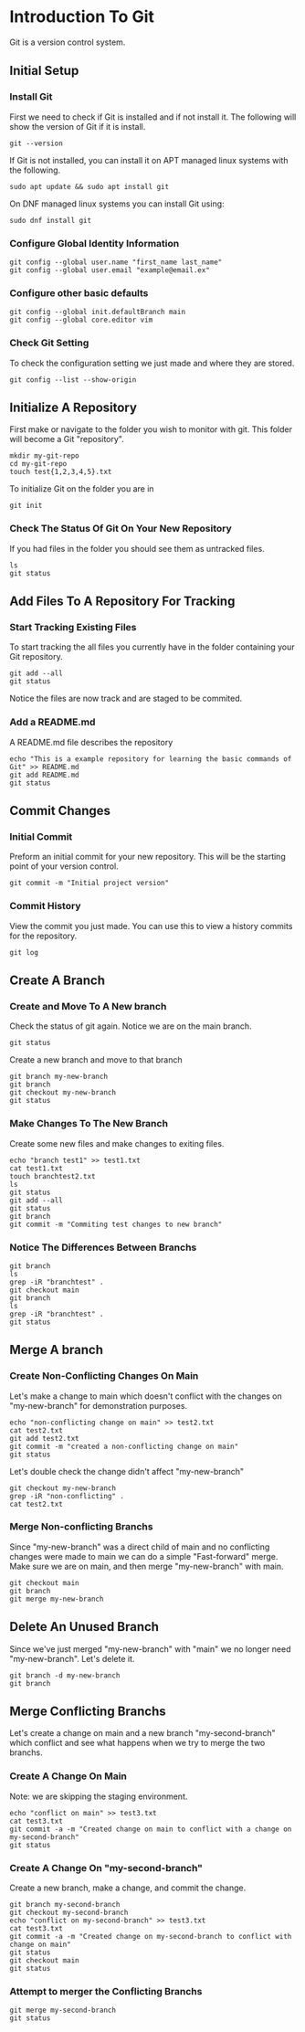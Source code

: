 # Introduction To Git

Git is a version control system. 

## Initial Setup

### Install Git

First we need to check if Git is installed and if not install it. The following will show the version of Git if it is install.

```
git --version
```

If Git is not installed, you can install it on APT managed linux systems with the following.

```
sudo apt update && sudo apt install git
```

On DNF managed linux systems you can install Git using:

```
sudo dnf install git
```

### Configure Global Identity Information


```
git config --global user.name "first_name last_name"
git config --global user.email "example@email.ex"
```

### Configure other basic defaults

``` 
git config --global init.defaultBranch main
git config --global core.editor vim
```

### Check Git Setting

To check the configuration setting we just made and where they are stored.

```
git config --list --show-origin
```

## Initialize A Repository

First make or navigate to the folder you wish to monitor with git. This folder will become a Git "repository".

```
mkdir my-git-repo
cd my-git-repo
touch test{1,2,3,4,5}.txt
```

To initialize Git on the folder you are in

```
git init
```

### Check The Status Of Git On Your New Repository

If you had files in the folder you should see them as untracked files.

```
ls
git status
```

## Add Files To A Repository For Tracking

### Start Tracking Existing Files

To start tracking the all files you currently have in the folder containing your Git repository.

```
git add --all
git status
```

Notice the files are now track and are staged to be commited.

### Add a README.md 

A README.md file describes the repository

```
echo "This is a example repository for learning the basic commands of Git" >> README.md
git add README.md
git status
```

## Commit Changes

### Initial Commit

Preform an initial commit for your new repository. This will be the starting point of your version control.

```
git commit -m "Initial project version"
```

### Commit History

View the commit you just made. You can use this to view a history commits for the repository.

```
git log
```

## Create A Branch

### Create and Move To A New branch

Check the status of git again. Notice we are on the main branch.

```
git status
```

Create a new branch and move to that branch

```
git branch my-new-branch
git branch
git checkout my-new-branch
git status
```

### Make Changes To The New Branch

Create some new files and make changes to exiting files.


```
echo "branch test1" >> test1.txt
cat test1.txt
touch branchtest2.txt
ls
git status
git add --all
git status
git branch
git commit -m "Commiting test changes to new branch"
```

### Notice The Differences Between Branchs

```
git branch
ls
grep -iR "branchtest" .
git checkout main
git branch
ls
grep -iR "branchtest" .
git status
```

## Merge A branch

### Create Non-Conflicting Changes On Main

Let's make a change to main which doesn't conflict with the changes on "my-new-branch" for demonstration purposes.

```
echo "non-conflicting change on main" >> test2.txt
cat test2.txt
git add test2.txt
git commit -m "created a non-conflicting change on main"
git status
```

Let's double check the change didn't affect "my-new-branch"

```
git checkout my-new-branch
grep -iR "non-conflicting" .
cat test2.txt
```

### Merge Non-conflicting Branchs

Since "my-new-branch" was a direct child of main and no conflicting changes were made to main we can do a simple "Fast-forward" merge. Make sure we are on main, and then merge "my-new-branch" with main.

```
git checkout main
git branch
git merge my-new-branch
```

## Delete An Unused Branch

Since we've just merged "my-new-branch" with "main" we no longer need "my-new-branch". Let's delete it.

```
git branch -d my-new-branch
git branch
```

## Merge Conflicting Branchs

Let's create a change on main and a new branch "my-second-branch" which conflict and see what happens when we try to merge the two branchs.

### Create A Change On Main

Note: we are skipping the staging environment.

```
echo "conflict on main" >> test3.txt
cat test3.txt
git commit -a -m "Created change on main to conflict with a change on my-second-branch"
git status
```

### Create A Change On "my-second-branch"

Create a new branch, make a change, and commit the change.

```
git branch my-second-branch
git checkout my-second-branch
echo "conflict on my-second-branch" >> test3.txt
cat test3.txt
git commit -a -m "Created change on my-second-branch to conflict with change on main"
git status
git checkout main
git status
```

### Attempt to merger the Conflicting Branchs

```
git merge my-second-branch
git status
```



